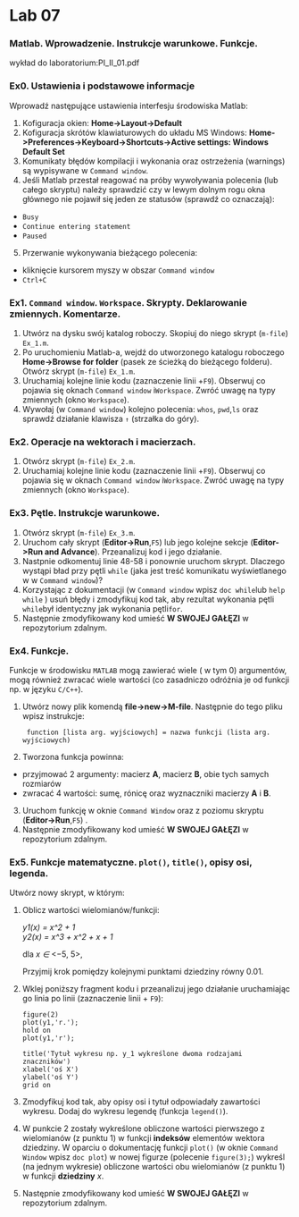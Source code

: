 # Lab 07 

### Matlab. Wprowadzenie. Instrukcje warunkowe. Funkcje.
wykład do laboratorium:PI_II_01.pdf

### Ex0. Ustawienia i podstawowe informacje
Wprowadź następujące ustawienia interfesju środowiska Matlab:
1. Kofiguracja okien: **Home->Layout->Default**
2. Kofiguracja skrótów klawiaturowych do układu MS Windows: **Home->Preferences->Keyboard->Shortcuts->Active settings: Windows Default Set**
3. Komunikaty błędów kompilacji i wykonania oraz ostrzeżenia (warnings) są wypisywane w `Command window`.
4. Jeśli Matlab przestał reagować na próby wywoływania polecenia (lub całego skryptu) należy sprawdzić czy w lewym dolnym rogu okna głównego nie pojawił się jeden ze statusów (sprawdź co oznaczają):
 - `Busy` 
- `Continue entering statement` 
- `Paused`
5. Przerwanie wykonywania bieżącego polecenia:
- kliknięcie kursorem myszy w obszar `Command window`
- `Ctrl+C `

### Ex1. `Command window`. `Workspace`. Skrypty. Deklarowanie zmiennych. Komentarze. 
1. Utwórz na dysku swój katalog roboczy. Skopiuj do niego skrypt (`m-file`) `Ex_1.m`.
2. Po uruchomieniu Matlab-a, wejdź do utworzonego katalogu roboczego **Home->Browse for folder**   (pasek ze ścieżką do bieżącego folderu). Otwórz skrypt (`m-file`) `Ex_1.m`. 
3. Uruchamiaj kolejne linie kodu (zaznaczenie linii +`F9`). Obserwuj co pojawia się oknach  `Command window` i`Workspace`. Zwróć uwagę na typy zmiennych (okno `Workspace`).
4. Wywołaj (w `Command window`) kolejno polecenia: `whos`, `pwd`,`ls` oraz sprawdź działanie klawisza  `↑` (strzałka do góry).

### Ex2.  Operacje na wektorach i macierzach. 
1. Otwórz skrypt (`m-file`) `Ex_2.m`. 
2. Uruchamiaj kolejne linie kodu (zaznaczenie linii +`F9`). Obserwuj co pojawia się w oknach  `Command window` i`Workspace`. Zwróć uwagę na typy zmiennych (okno `Workspace`).

### Ex3.  Pętle. Instrukcje warunkowe.
1. Otwórz skrypt (`m-file`) `Ex_3.m`.
2. Uruchom cały skrypt (**Editor->Run**,`F5`) lub jego kolejne sekcje (**Editor->Run and Advance**). Przeanalizuj kod i jego działanie.
3. Nastpnie odkomentuj linie 48-58 i ponownie uruchom skrypt. Dlaczego wystąpi bład przy pętli `while` (jaka jest treść komunikatu wyświetlanego w w `Command window`)? 
4. Korzystając z dokumentacji (w `Command window` wpisz `doc while`lub `help while` ) usuń błędy i zmodyfikuj kod tak, aby rezultat wykonania pętli `while`był identyczny jak wykonania pętli`for`.
5. Następnie zmodyfikowany kod umieść **W SWOJEJ GAŁĘZI** w repozytorium zdalnym.

### Ex4.  Funkcje. 
Funkcje w środowisku `MATLAB` mogą zawierać wiele ( w tym 0) argumentów, mogą również zwracać wiele wartości (co zasadniczo odróżnia je od funkcji np. w języku `C/C++`).
1. Utwórz nowy plik komendą **file->new->M-file**. Następnie do tego pliku wpisz instrukcje:

   ```
    function [lista arg. wyjściowych] = nazwa funkcji (lista arg. wyjściowych)
   ```

2. Tworzona funkcja powinna:
- przyjmować 2 argumenty: macierz **A**, macierz **B**, obie tych samych rozmiarów
- zwracać 4 wartości: sumę, rónicę oraz wyznaczniki macierzy **A** i **B**.
3. Uruchom funkcję w oknie `Command Window` oraz z poziomu skryptu (**Editor->Run**,`F5`) .
4. Następnie zmodyfikowany kod umieść **W SWOJEJ GAŁĘZI** w repozytorium zdalnym.


### Ex5.  Funkcje matematyczne. `plot()`, `title()`, opisy osi, legenda.
Utwórz nowy skrypt, w którym:
1. Oblicz wartości wielomianów/funkcji:

     *y1(x) = x^2 + 1*     
     *y2(x) = x^3 + x^2 + x + 1*  
     
    dla *x ∈* <−5, 5>,
    
   Przyjmij krok pomiędzy kolejnymi punktami dziedziny równy 0.01.
2. Wklej poniższy fragment kodu i przeanalizuj jego działanie uruchamiając go linia po linii (zaznaczenie linii + `F9`):
    ```
    figure(2)
    plot(y1,'r.');
    hold on
    plot(y1,'r');

    title('Tytuł wykresu np. y_1 wykreślone dwoma rodzajami znaczników')
    xlabel('oś X')
    ylabel('oś Y')
    grid on
    ```
3. Zmodyfikuj kod tak, aby opisy osi i tytuł odpowiadały zawartości wykresu. Dodaj do wykresu legendę (funkcja `legend()`).
4. W punkcie 2 zostały wykreślone obliczone wartości pierwszego z wielomianów (z punktu 1) w funkcji **indeksów** elementów wektora dziedziny. W oparciu o dokumentację funkcji `plot()` (w oknie `Command Window` wpisz `doc plot`) w nowej figurze (polecenie `figure(3);`) wykreśl (na jednym wykresie) obliczone wartości obu wielomianów (z punktu 1) w funkcji **dziedziny** *x*.
5. Następnie zmodyfikowany kod umieść **W SWOJEJ GAŁĘZI** w repozytorium zdalnym.
    







